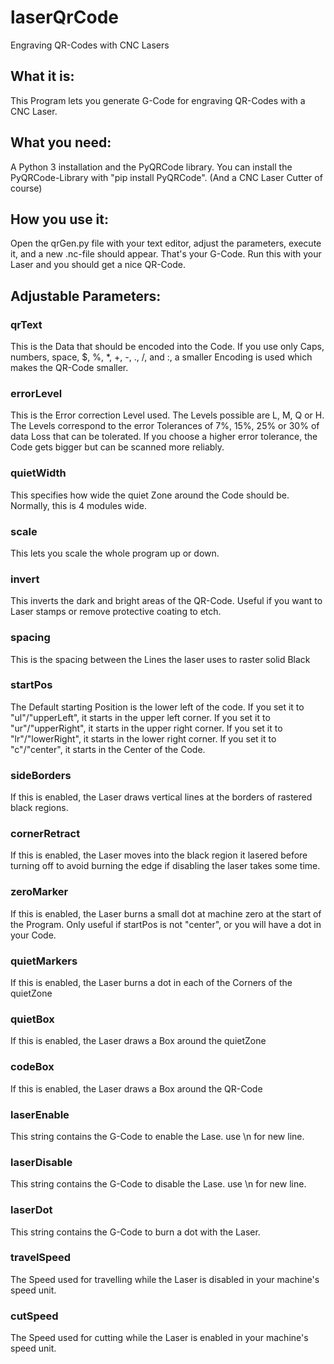 # laserQrCode
Engraving QR-Codes with CNC Lasers
## What it is:
This Program lets you generate G-Code for engraving QR-Codes with a CNC Laser.
## What you need:
A Python 3 installation and the PyQRCode library.
You can install the PyQRCode-Library with "pip install PyQRCode".
(And a CNC Laser Cutter of course)
## How you use it:
Open the qrGen.py file with your text editor, adjust the parameters, execute it, and a new .nc-file should appear.
That's your G-Code. Run this with your Laser and you should get a nice QR-Code.
## Adjustable Parameters:
### qrText
This is the Data that should be encoded into the Code.
If you use only Caps, numbers, space, $, %, *, +, -, ., /, and :, a smaller Encoding is used which makes the QR-Code smaller.
### errorLevel
This is the Error correction Level used. The Levels possible are L, M, Q or H.
The Levels correspond to the error Tolerances of 7%, 15%, 25% or 30% of data Loss that can be tolerated.
If you choose a higher error tolerance, the Code gets bigger but can be scanned more reliably.
### quietWidth
This specifies how wide the quiet Zone around the Code should be. Normally, this is 4 modules wide.
### scale
This lets you scale the whole program up or down.
### invert
This inverts the dark and bright areas of the QR-Code. Useful if you want to Laser stamps or remove protective coating to etch.
### spacing
This is the spacing between the Lines the laser uses to raster solid Black
### startPos
The Default starting Position is the lower left of the code.
If you set it to "ul"/"upperLeft", it starts in the upper left corner.
If you set it to "ur"/"upperRight", it starts in the upper right corner.
If you set it to "lr"/"lowerRight", it starts in the lower right corner.
If you set it to "c"/"center", it starts in the Center of the Code.
### sideBorders
If this is enabled, the Laser draws vertical lines at the borders of rastered black regions.
### cornerRetract
If this is enabled, the Laser moves into the black region it lasered before turning off to avoid burning the edge if disabling the laser takes some time.
### zeroMarker
If this is enabled, the Laser burns a small dot at machine zero at the start of the Program.
Only useful if startPos is not "center", or you will have a dot in your Code.
### quietMarkers
If this is enabled, the Laser burns a dot in each of the Corners of the quietZone
### quietBox
If this is enabled, the Laser draws a Box around the quietZone
### codeBox
If this is enabled, the Laser draws a Box around the QR-Code
### laserEnable
This string contains the G-Code to enable the Lase. use \n for new line.
### laserDisable
This string contains the G-Code to disable the Lase. use \n for new line.
### laserDot
This string contains the G-Code to burn a dot with the Laser.
### travelSpeed
The Speed used for travelling while the Laser is disabled in your machine's speed unit.
### cutSpeed
The Speed used for cutting while the Laser is enabled in your machine's speed unit.
